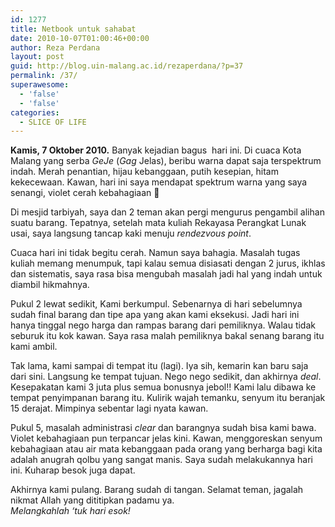 ```yaml
---
id: 1277
title: Netbook untuk sahabat
date: 2010-10-07T01:00:46+00:00
author: Reza Perdana
layout: post
guid: http://blog.uin-malang.ac.id/rezaperdana/?p=37
permalink: /37/
superawesome:
  - 'false'
  - 'false'
categories:
  - SLICE OF LIFE
---
```

**Kamis, 7 Oktober 2010.** Banyak kejadian bagus  hari ini. Di cuaca Kota Malang yang serba _GeJe_ (_Gag_ Jelas), beribu warna dapat saja terspektrum indah. Merah penantian, hijau kebanggaan, putih kesepian, hitam kekecewaan. Kawan, hari ini saya mendapat spektrum warna yang saya senangi, violet cerah kebahagiaan 🙂<!--more-->

Di mesjid tarbiyah, saya dan 2 teman akan pergi mengurus pengambil alihan suatu barang. Tepatnya, setelah mata kuliah Rekayasa Perangkat Lunak usai, saya langsung tancap kaki menuju _rendezvous_ _point_.

Cuaca hari ini tidak begitu cerah. Namun saya bahagia. Masalah tugas kuliah memang menumpuk, tapi kalau semua disiasati dengan 2 jurus, ikhlas dan sistematis, saya rasa bisa mengubah masalah jadi hal yang indah untuk diambil hikmahnya.

Pukul 2 lewat sedikit, Kami berkumpul. Sebenarnya di hari sebelumnya sudah final barang dan tipe apa yang akan kami eksekusi. Jadi hari ini hanya tinggal nego harga dan rampas barang dari pemiliknya. Walau tidak seburuk itu kok kawan. Saya rasa malah pemiliknya bakal senang barang itu kami ambil.

Tak lama, kami sampai di tempat itu (lagi). Iya sih, kemarin kan baru saja dari sini. Langsung ke tempat tujuan. Nego nego sedikit, dan akhirnya _deal_. Kesepakatan kami 3 juta plus semua bonusnya jebol!! Kami lalu dibawa ke tempat penyimpanan barang itu. Kulirik wajah temanku, senyum itu beranjak 15 derajat. Mimpinya sebentar lagi nyata kawan.

Pukul 5, masalah administrasi _clear_ dan barangnya sudah bisa kami bawa. Violet kebahagiaan pun terpancar jelas kini. Kawan, menggoreskan senyum kebahagiaan atau air mata kebanggaan pada orang yang berharga bagi kita adalah anugrah qolbu yang sangat manis. Saya sudah melakukannya hari ini. Kuharap besok juga dapat.

Akhirnya kami pulang. Barang sudah di tangan. Selamat teman, jagalah nikmat Allah yang dititipkan padamu ya.  
_Melangkahlah ‘tuk hari esok!_